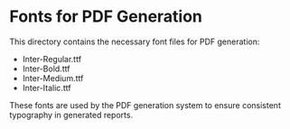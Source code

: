 
# Fonts for PDF Generation

This directory contains the necessary font files for PDF generation:

- Inter-Regular.ttf
- Inter-Bold.ttf
- Inter-Medium.ttf
- Inter-Italic.ttf

These fonts are used by the PDF generation system to ensure consistent typography in generated reports.
